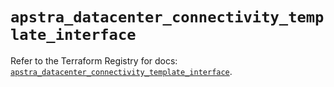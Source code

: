# `apstra_datacenter_connectivity_template_interface`

Refer to the Terraform Registry for docs: [`apstra_datacenter_connectivity_template_interface`](https://registry.terraform.io/providers/juniper/apstra/0.94.0/docs/resources/datacenter_connectivity_template_interface).
